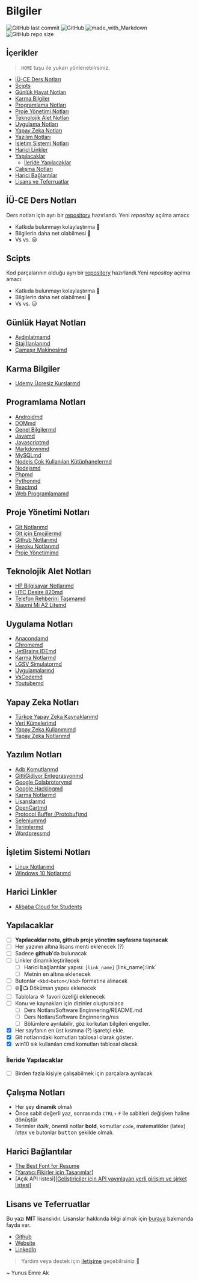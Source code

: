 # Bilgiler <!-- omit in toc -->

![GitHub last commit](https://img.shields.io/github/last-commit/yedhrab/bilgiler.svg?label=Son%20G%C3%BCncelleme&style=popout)
![GitHub](https://img.shields.io/github/license/yedhrab/bilgiler.svg?label=Lisans&style=popout)
![made_with_Markdown](https://img.shields.io/badge/%C4%B0%C3%A7erik-Markdown-blue.svg)
![GitHub repo size](https://img.shields.io/github/repo-size/yedhrab/bilgiler.svg?label=Boyut&style=popout)

## İçerikler <!-- omit in toc -->

> `HOME` tuşu ile yukarı yönlenebilrsiniz.

- [İÜ-CE Ders Notları](#i%CC%87%C3%BC-ce-ders-notlar%C4%B1)
- [Scipts](#scipts)
- [Günlük Hayat Notları](#g%C3%BCnl%C3%BCk-hayat-notlar%C4%B1)
- [Karma Bilgiler](#karma-bilgiler)
- [Programlama Notları](#programlama-notlar%C4%B1)
- [Proje Yönetimi Notları](#proje-y%C3%B6netimi-notlar%C4%B1)
- [Teknolojik Alet Notları](#teknolojik-alet-notlar%C4%B1)
- [Uygulama Notları](#uygulama-notlar%C4%B1)
- [Yapay Zeka Notları](#yapay-zeka-notlar%C4%B1)
- [Yazılım Notları](#yaz%C4%B1l%C4%B1m-notlar%C4%B1)
- [İşletim Sistemi Notları](#i%CC%87%C5%9Fletim-sistemi-notlar%C4%B1)
- [Harici Linkler](#harici-linkler)
- [Yapılacaklar](#yap%C4%B1lacaklar)
  - [İleride Yapılacaklar](#i%CC%87leride-yap%C4%B1lacaklar)
- [Çalışma Notları](#%C3%A7al%C4%B1%C5%9Fma-notlar%C4%B1)
- [Harici Bağlantılar](#harici-ba%C4%9Flant%C4%B1lar)
- [Lisans ve Teferruatlar](#lisans-ve-teferruatlar)

## İÜ-CE Ders Notları

Ders notları için ayrı bir [repository][İÜ-CE Ders Notları] hazırlandı. Yeni *repositoy* açılma amacı:

- Katkıda bulunmayı kolaylaştırma 🙏
- Bilgilerin daha net olabilmesi 🗽
- Vs vs. 😒

## Scipts

Kod parçalarının olduğu ayrı bir [repository][Scripts] hazırlandı.Yeni *repositoy* açılma amacı:

- Katkıda bulunmayı kolaylaştırma 🙏
- Bilgilerin daha net olabilmesi 🗽
- Vs vs. 😒

<!-- Index -->

## Günlük Hayat Notları

- [Aydınlatmamd](G%C3%BCnl%C3%BCk%20Hayat%20Notlar%C4%B1/Ayd%C4%B1nlatmamd)
- [Staj İlanlarımd](G%C3%BCnl%C3%BCk%20Hayat%20Notlar%C4%B1/Staj%20%C4%B0lanlar%C4%B1md)
- [Çamaşır Makinesimd](G%C3%BCnl%C3%BCk%20Hayat%20Notlar%C4%B1/%C3%87ama%C5%9F%C4%B1r%20Makinesimd)

## Karma Bilgiler

- [Udemy Ücresiz Kurslarmd](Karma%20Bilgiler/Udemy%20%C3%9Ccresiz%20Kurslarmd)

## Programlama Notları

- [Androidmd](Programlama%20Notlar%C4%B1/Androidmd)
- [DOMmd](Programlama%20Notlar%C4%B1/DOMmd)
- [Genel Bilgilermd](Programlama%20Notlar%C4%B1/Genel%20Bilgilermd)
- [Javamd](Programlama%20Notlar%C4%B1/Javamd)
- [Javascriptmd](Programlama%20Notlar%C4%B1/Javascriptmd)
- [Markdownmd](Programlama%20Notlar%C4%B1/Markdownmd)
- [MySQLmd](Programlama%20Notlar%C4%B1/MySQLmd)
- [Nodejs Çok Kullanılan Kütüphanelermd](Programlama%20Notlar%C4%B1/Nodejs%20%C3%87ok%20Kullan%C4%B1lan%20K%C3%BCt%C3%BCphanelermd)
- [Nodejsmd](Programlama%20Notlar%C4%B1/Nodejsmd)
- [Phpmd](Programlama%20Notlar%C4%B1/Phpmd)
- [Pythonmd](Programlama%20Notlar%C4%B1/Pythonmd)
- [Reactmd](Programlama%20Notlar%C4%B1/Reactmd)
- [Web Programlamamd](Programlama%20Notlar%C4%B1/Web%20Programlamamd)

## Proje Yönetimi Notları

- [Git Notlarımd](Proje%20Y%C3%B6netimi%20Notlar%C4%B1/Git%20Notlar%C4%B1md)
- [Git için Emojilermd](Proje%20Y%C3%B6netimi%20Notlar%C4%B1/Git%20i%C3%A7in%20Emojilermd)
- [Github Notlarımd](Proje%20Y%C3%B6netimi%20Notlar%C4%B1/Github%20Notlar%C4%B1md)
- [Heroku Notlarımd](Proje%20Y%C3%B6netimi%20Notlar%C4%B1/Heroku%20Notlar%C4%B1md)
- [Proje Yönetimimd](Proje%20Y%C3%B6netimi%20Notlar%C4%B1/Proje%20Y%C3%B6netimimd)

## Teknolojik Alet Notları

- [HP Bilgisayar Notlarımd](Teknolojik%20Alet%20Notlar%C4%B1/HP%20Bilgisayar%20Notlar%C4%B1md)
- [HTC Desire 820md](Teknolojik%20Alet%20Notlar%C4%B1/HTC%20Desire%20820md)
- [Telefon Rehberini Taşımamd](Teknolojik%20Alet%20Notlar%C4%B1/Telefon%20Rehberini%20Ta%C5%9F%C4%B1mamd)
- [Xiaomi Mi A2 Litemd](Teknolojik%20Alet%20Notlar%C4%B1/Xiaomi%20Mi%20A2%20Litemd)

## Uygulama Notları

- [Anacondamd](Uygulama%20Notlar%C4%B1/Anacondamd)
- [Chromemd](Uygulama%20Notlar%C4%B1/Chromemd)
- [JetBrains IDEmd](Uygulama%20Notlar%C4%B1/JetBrains%20IDEmd)
- [Karma Notlarmd](Uygulama%20Notlar%C4%B1/Karma%20Notlarmd)
- [LGSV Simulatormd](Uygulama%20Notlar%C4%B1/LGSV%20Simulatormd)
- [Uygulamalarmd](Uygulama%20Notlar%C4%B1/Uygulamalarmd)
- [VsCodemd](Uygulama%20Notlar%C4%B1/VsCodemd)
- [Youtubemd](Uygulama%20Notlar%C4%B1/Youtubemd)

## Yapay Zeka Notları

- [Türkçe Yapay Zeka Kaynaklarımd](Yapay%20Zeka%20Notlar%C4%B1/T%C3%BCrk%C3%A7e%20Yapay%20Zeka%20Kaynaklar%C4%B1md)
- [Veri Kümelerimd](Yapay%20Zeka%20Notlar%C4%B1/Veri%20K%C3%BCmelerimd)
- [Yapay Zeka Kullanımımd](Yapay%20Zeka%20Notlar%C4%B1/Yapay%20Zeka%20Kullan%C4%B1m%C4%B1md)
- [Yapay Zeka Notlarımd](Yapay%20Zeka%20Notlar%C4%B1/Yapay%20Zeka%20Notlar%C4%B1md)

## Yazılım Notları

- [Adb Komutlarımd](Yaz%C4%B1l%C4%B1m%20Notlar%C4%B1/Adb%20Komutlar%C4%B1md)
- [GittiGidiyor Entegrasyonmd](Yaz%C4%B1l%C4%B1m%20Notlar%C4%B1/GittiGidiyor%20Entegrasyonmd)
- [Google Colabrotorymd](Yaz%C4%B1l%C4%B1m%20Notlar%C4%B1/Google%20Colabrotorymd)
- [Google Hackingmd](Yaz%C4%B1l%C4%B1m%20Notlar%C4%B1/Google%20Hackingmd)
- [Karma Notlarmd](Yaz%C4%B1l%C4%B1m%20Notlar%C4%B1/Karma%20Notlarmd)
- [Lisanslarmd](Yaz%C4%B1l%C4%B1m%20Notlar%C4%B1/Lisanslarmd)
- [OpenCartmd](Yaz%C4%B1l%C4%B1m%20Notlar%C4%B1/OpenCartmd)
- [Protocol Buffer (Protobuf)md](Yaz%C4%B1l%C4%B1m%20Notlar%C4%B1/Protocol%20Buffer%20%28Protobuf%29md)
- [Seleniummd](Yaz%C4%B1l%C4%B1m%20Notlar%C4%B1/Seleniummd)
- [Terimlermd](Yaz%C4%B1l%C4%B1m%20Notlar%C4%B1/Terimlermd)
- [Wordpressmd](Yaz%C4%B1l%C4%B1m%20Notlar%C4%B1/Wordpressmd)

## İşletim Sistemi Notları

- [Linux Notlarımd](%C4%B0%C5%9Fletim%20Sistemi%20Notlar%C4%B1/Linux%20Notlar%C4%B1md)
- [Windows 10 Notlarımd](%C4%B0%C5%9Fletim%20Sistemi%20Notlar%C4%B1/Windows%2010%20Notlar%C4%B1md)

<!-- Index -->

## Harici Linkler

- [Alibaba Cloud for Students](https://www.alibabacloud.com/campaign/education)

## Yapılacaklar

- [ ] **Yapılacaklar notu, github proje yönetim sayfasına taşınacak**
- [ ] Her yazının altına lisans menti eklenecek (?)
- [ ] Sadece **github**'da bulunacak
- [ ] Linkler dinamikleştirilecek
  - [ ] Harici bağlantılar yapısı: `[link_name]` [link_name]:link`
  - [ ] Metnin en altına eklenecek
- [ ] Butonlar `<kbd>buton</kbd>` formatına alınacak
- [ ] 🌐📃📺 Döküman yapısı eklenecek
- [ ] Tablolara ☆ favori özellği eklenecek
- [ ] Konu ve kaynakları için dizinler oluşturalaca
  - [ ] Ders Notları/Software Enginnering/README.md
  - [ ] Ders Notları/Software Enginnering/res
  - [ ] Bölümlere ayrılabilir, göz korkutan bilgileri engeller.
- [x] Her sayfanın en üst kısmına (?) işaretçi ekle.
- [x] Git notlarındaki komutları tablosal olarak göster.
- [x] win10 sık kullanılan cmd komutları tablosal olacak

### İleride Yapılacaklar

- [ ] Birden fazla kişiyle çalışabilmek için parçalara ayrılacak

## Çalışma Notları

- Her şey **dinamik** olmalı
- Önce sabit değerli yaz, sonrasında `CTRL`+ `F` ile sabitleri değişken haline dönüştür
- Terimler *italik*, önemli notlar **bold**, komutlar `code`, matematikler (latex) $latex$ ve butonlar <kbd>button</kbd> şekilde olmalı.

## Harici Bağlantılar

- [The Best Font for Resume](https://www.businessnewsdaily.com/5331-best-resume-fonts.html)
- [[Yaratıcı Fikirler için Tasarımlar](https://www.behance.net/)]
- [Açık API listesi][[Geliştiriciler için API yayınlayan yerli girişim ve şirket listesi]]

[Geliştiriciler için API yayınlayan yerli girişim ve şirket listesi]: https://webrazzi.com/2017/07/17/uygulama-programlama-arayuzu-api/

## Lisans ve Teferruatlar

Bu yazı **MIT** lisanslıdır. Lisanslar hakkında bilgi almak için [buraya](https://choosealicense.com/licenses/) bakmanda fayda var.

- [Github](https://github.com/yedhrab)
- [Website](https://yemreak.com)
- [LinkedIn](https://www.linkedin.com/in/yemreak/)

> Yardım veya destek için [iletişime](mailto::yedhrab@gmail.com?subject=Bilgiler%20%7C%20Github) geçebilrsiniz 🤗

~ Yunus Emre Ak

[İÜ-CE Ders Notları]: https://github.com/yedhrab/IU-CE-DersNotlari
[Scripts]: https://github.com/yedhrab/Scripts